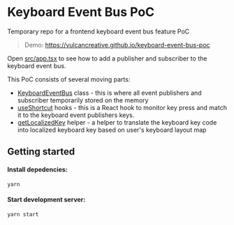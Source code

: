# Keyboard Event Bus PoC
Temporary repo for a frontend keyboard event bus feature PoC

> Demo: https://vulcancreative.github.io/keyboard-event-bus-poc

Open [src/app.tsx](https://github.com/vulcancreative/keyboard-event-bus-poc/blob/172243d6fd26ff205aa8bafc9cce44c861604010/src/app.tsx) to see how to add a publisher and subscriber to the keyboard event bus.

This PoC consists of several moving parts:
- [KeyboardEventBus](https://github.com/vulcancreative/keyboard-event-bus-poc/blob/172243d6fd26ff205aa8bafc9cce44c861604010/src/utils/keyboard-event-bus.ts) class - this is where all event publishers and subscriber temporarily stored on the memory
- [useShortcut](https://github.com/vulcancreative/keyboard-event-bus-poc/blob/172243d6fd26ff205aa8bafc9cce44c861604010/src/hooks/use-shortcut.ts) hooks - this is a React hook to monitor key press and match it to the keyboard event publishers keys.
- [getLocalizedKey](https://github.com/vulcancreative/keyboard-event-bus-poc/blob/172243d6fd26ff205aa8bafc9cce44c861604010/src/utils/get-localized-key.ts) helper - a helper to translate the keyboard key code into localized keyboard key based on user's keyboard layout map

## Getting started
#### Install depedencies:
```
yarn
```
#### Start development server:
```
yarn start
```
